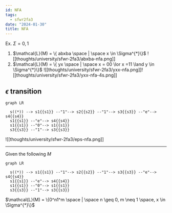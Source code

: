 ```yaml
---
id: NFA
tags:
  - sfwr2fa3
date: "2024-01-30"
title: NFA
---
```


Ex. $\Sigma = {0, 1}$

1. $\mathcal{L}(M) = \{ abxba \space | \space x \in \Sigma^{*}\}$ ![[thoughts/university/sfwr-2fa3/abxba-nfa.png]]
1. $\mathcal{L}(M) = \{ yx \space | \space x = 00 \lor x =11 \land  y \in \Sigma^{*}\}$ ![[thoughts/university/sfwr-2fa3/yxx-nfa.png]]![[thoughts/university/sfwr-2fa3/yxx-nfa-4s.png]]

## $\epsilon$ transition
```mermaid
graph LR

  s((*)) --> s1{{s1}} --"1"--> s2{{s2}} --"1"--> s3{{s3}} --"e"--> s4{{s4}}
  s1{{s1}} --"e"--> s4{{s4}}
  s1{{s1}} --"0"--> s1{{s1}}
  s3{{s3}} --"1"--> s3{{s3}}
```
![[thoughts/university/sfwr-2fa3/eps-nfa.png]]

---
Given the following $M$
```mermaid
graph LR

  s((*)) --> s1{{s1}} --"1"--> s2{{s2}} --"1"--> s3{{s3}} --"e"--> s4{{s4}}
  s1{{s1}} --"e"--> s4{{s4}}
  s1{{s1}} --"0"--> s1{{s1}}
  s3{{s3}} --"1"--> s3{{s3}}
```

$\mathcal{L}(M) = \{0^n1^m \space | \space n \geq 0, m \neq 1 \space, x \in \Sigma^{*}\}$
